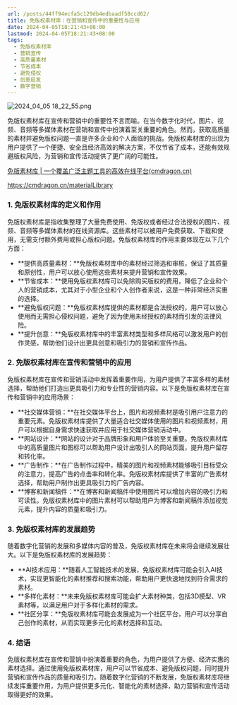 ```yaml
---
url: /posts/44ff94ecfa5c129db4edbaadf58ccd62/
title: 免版权素材库：在营销和宣传中的重要性与应用
date: 2024-04-05T18:21:43+08:00
lastmod: 2024-04-05T18:21:43+08:00
tags:
  - 免版权素材库
  - 营销宣传
  - 高质量素材
  - 节省成本
  - 避免侵权
  - 创意启发
  - 数字营销
---
```


<img src="https://static.cmdragon.cn/blog/images/2024_04_05 18_22_55.png@blog" title="2024_04_05 18_22_55.png" alt="2024_04_05 18_22_55.png"/>




免版权素材库在宣传和营销中的重要性不言而喻。在当今数字化时代，图片、视频、音频等多媒体素材在营销和宣传中扮演着至关重要的角色。然而，获取高质量的素材并避免版权问题一直是许多企业和个人面临的挑战。免版权素材库的出现为用户提供了一个便捷、安全且经济高效的解决方案，不仅节省了成本，还能有效规避版权风险，为营销和宣传活动提供了更广阔的可能性。

[免版素材库 | 一个覆盖广泛主题工具的高效在线平台(cmdragon.cn)](https://cmdragon.cn/materialLibrary)

https://cmdragon.cn/materialLibrary

### 1. 免版权素材库的定义和作用

免版权素材库是指收集整理了大量免费使用、免版权或者经过合法授权的图片、视频、音频等多媒体素材的在线资源库。这些素材可以被用户免费获取、下载和使用，无需支付额外费用或担心版权问题。免版权素材库的作用主要体现在以下几个方面：

- **提供高质量素材：**免版权素材库中的素材经过筛选和审核，保证了其质量和原创性，用户可以放心使用这些素材来提升营销和宣传效果。
- **节省成本：**使用免版权素材库可以免除购买版权的费用，降低了企业和个人的营销成本，尤其对于小型企业和个人创作者来说，这是一种非常经济实惠的选择。
- **避免版权问题：**免版权素材库提供的素材都是合法授权的，用户可以放心使用而无需担心侵权问题，避免了因为使用未经授权的素材而引发的法律风险。
- **提升创意：**免版权素材库中的丰富素材类型和多样风格可以激发用户的创作灵感，帮助他们设计出更具创意和吸引力的营销和宣传作品。

### 2. 免版权素材库在宣传和营销中的应用

免版权素材库在宣传和营销活动中发挥着重要作用，为用户提供了丰富多样的素材选择，帮助他们打造出更具吸引力和专业性的营销内容。以下是免版权素材库在宣传和营销中的应用场景：

- **社交媒体营销：**在社交媒体平台上，图片和视频素材是吸引用户注意力的重要元素。免版权素材库提供了大量适合社交媒体使用的图片和视频素材，用户可以根据自身需求快速获取并应用于社交媒体营销活动中。
- **网站设计：**网站的设计对于品牌形象和用户体验至关重要。免版权素材库中的高质量图片和图标可以帮助用户设计出吸引人的网站页面，提升用户留存和转化率。
- **广告制作：**在广告制作过程中，精美的图片和视频素材能够吸引目标受众的注意力，提高广告的点击率和转化率。免版权素材库提供了丰富的广告素材选择，帮助用户制作出更具吸引力的广告内容。
- **博客和新闻稿件：**在博客和新闻稿件中使用图片可以增加内容的吸引力和可读性。免版权素材库中的图片素材可以帮助用户为博客和新闻稿件添加视觉元素，提升内容的质量和吸引力。

### 3. 免版权素材库的发展趋势

随着数字化营销的发展和多媒体内容的普及，免版权素材库在未来将会继续发展壮大。以下是免版权素材库的发展趋势：

- **AI技术应用：**随着人工智能技术的发展，免版权素材库可能会引入AI技术，实现更智能化的素材推荐和搜索功能，帮助用户更快速地找到符合需求的素材。
- **多样化素材：**未来免版权素材库可能会扩大素材种类，包括3D模型、VR素材等，以满足用户对于多样化素材的需求。
- **社区分享：**免版权素材库可能会发展成为一个社区平台，用户可以分享自己创作的素材，从而实现更多元化的素材选择和互动。

### 4. 结语

免版权素材库在宣传和营销中扮演着重要的角色，为用户提供了方便、经济实惠的素材选择。通过使用免版权素材库，用户可以节省成本、避免版权问题，同时提升营销和宣传作品的质量和吸引力。随着数字化营销的不断发展，免版权素材库将继续发挥重要作用，为用户提供更多元化、智能化的素材选择，助力营销和宣传活动取得更好的效果。